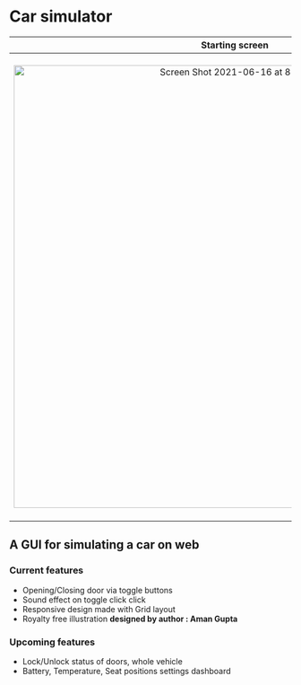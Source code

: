 # Car simulator
Starting screen             |  After opening all doors
:-------------------------:|:-------------------------:
<img width="789" alt="Screen Shot 2021-06-16 at 8 44 27" src="https://user-images.githubusercontent.com/24350635/122137271-3331c400-ce7f-11eb-922b-b784cb85e5e2.png">  |  <img width="827" alt="Screen Shot 2021-06-16 at 8 44 45" src="https://user-images.githubusercontent.com/24350635/122137277-375de180-ce7f-11eb-859e-ae7b3a66a138.png">




## A GUI for simulating a car on web
### Current features
* Opening/Closing door via toggle buttons
* Sound effect on toggle click click
* Responsive design made with Grid layout
* Royalty free illustration **designed by author : Aman Gupta**
### Upcoming features
* Lock/Unlock status of doors, whole vehicle
* Battery, Temperature, Seat positions settings dashboard
